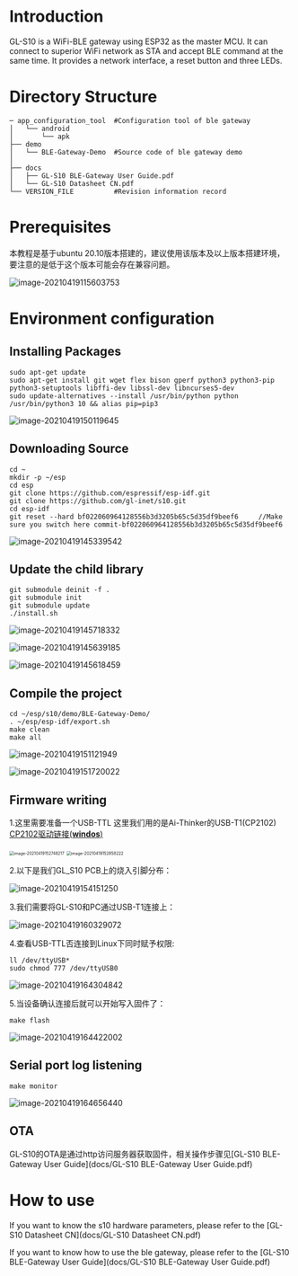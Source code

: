 # Introduction

GL-S10 is a WiFi-BLE gateway using ESP32 as the master MCU. It can connect to superior WiFi network as STA and accept BLE command at the same time. It provides a network interface, a reset button and three LEDs.

# Directory Structure
```
─ app_configuration_tool  #Configuration tool of ble gateway
│   └── android
│       └── apk
├── demo
│   └── BLE-Gateway-Demo  #Source code of ble gateway demo
│
├── docs
│   ├── GL-S10 BLE-Gateway User Guide.pdf
│   └── GL-S10 Datasheet CN.pdf
└── VERSION_FILE          #Revision information record
```
# Prerequisites

本教程是基于ubuntu 20.10版本搭建的，建议使用该版本及以上版本搭建环境，要注意的是低于这个版本可能会存在兼容问题。

![image-20210419115603753](docs/001.png)

# Environment configuration

## Installing Packages

```
sudo apt-get update
sudo apt-get install git wget flex bison gperf python3 python3-pip python3-setuptools libffi-dev libssl-dev libncurses5-dev
sudo update-alternatives --install /usr/bin/python python /usr/bin/python3 10 && alias pip=pip3
```

![image-20210419150119645](docs/002.png)

## Downloading Source

```
cd ~
mkdir -p ~/esp
cd esp
git clone https://github.com/espressif/esp-idf.git
git clone https://github.com/gl-inet/s10.git
cd esp-idf
git reset --hard bf022060964128556b3d3205b65c5d35df9beef6     //Make sure you switch here commit-bf022060964128556b3d3205b65c5d35df9beef6
```

![image-20210419145339542](docs/003.png)

## Update the child library

```
git submodule deinit -f .
git submodule init
git submodule update
./install.sh
```

![image-20210419145718332](docs/004.png)

![image-20210419145639185](docs/005.png)

![image-20210419145618459](docs/006.png)

## Compile the project

```
cd ~/esp/s10/demo/BLE-Gateway-Demo/
. ~/esp/esp-idf/export.sh
make clean
make all
```

![image-20210419151121949](docs/007.png)

![image-20210419151720022](docs/008.png)

## Firmware writing

1.这里需要准备一个USB-TTL 这里我们用的是Ai-Thinker的USB-T1(CP2102) [CP2102驱动链接(**windos**)](https://docs.ai-thinker.com/_media/tools/serial_driver_windos.7z)

<img src="docs/009.png" alt="image-20210419152748217" style="zoom:50%;" />

<img src="docs/010.png" alt="image-20210419152858222" style="zoom:51%;" />

2.以下是我们GL_S10 PCB上的烧入引脚分布：

<img src="docs/011.png" alt="image-20210419154151250"  />

3.我们需要将GL-S10和PC通过USB-T1连接上：

![image-20210419160329072](docs/012.png)

4.查看USB-TTL否连接到Linux下同时赋予权限:

```
ll /dev/ttyUSB*
sudo chmod 777 /dev/ttyUSB0
```

![image-20210419164304842](docs/013.png)

5.当设备确认连接后就可以开始写入固件了：

```
make flash
```

![image-20210419164422002](docs/014.png)



## Serial port log listening

```
make monitor
```

![image-20210419164656440](docs/015.png)

## OTA

GL-S10的OTA是通过http访问服务器获取固件，相关操作步骤见[GL-S10 BLE-Gateway User Guide](docs/GL-S10 BLE-Gateway User Guide.pdf)



# How to use
If you want to know the s10 hardware parameters, please refer to the [GL-S10 Datasheet CN](docs/GL-S10 Datasheet CN.pdf)

If you want to know how to use the ble gateway, please refer to the [GL-S10 BLE-Gateway User Guide](docs/GL-S10 BLE-Gateway User Guide.pdf)
